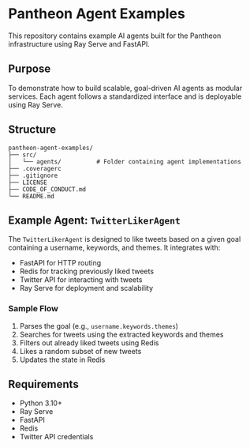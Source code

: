 # Pantheon Agent Examples

This repository contains example AI agents built for the Pantheon infrastructure using Ray Serve and FastAPI.

## Purpose

To demonstrate how to build scalable, goal-driven AI agents as modular services. Each agent follows a standardized interface and is deployable using Ray Serve.

## Structure

```
pantheon-agent-examples/
├── src/
│   └── agents/          # Folder containing agent implementations
├── .coveragerc
├── .gitignore
├── LICENSE
├── CODE_OF_CONDUCT.md
└── README.md
```

## Example Agent: `TwitterLikerAgent`

The `TwitterLikerAgent` is designed to like tweets based on a given goal containing a username, keywords, and themes. It integrates with:

* FastAPI for HTTP routing
* Redis for tracking previously liked tweets
* Twitter API for interacting with tweets
* Ray Serve for deployment and scalability

### Sample Flow

1. Parses the goal (e.g., `username.keywords.themes`)
2. Searches for tweets using the extracted keywords and themes
3. Filters out already liked tweets using Redis
4. Likes a random subset of new tweets
5. Updates the state in Redis

## Requirements

* Python 3.10+
* Ray Serve
* FastAPI
* Redis
* Twitter API credentials
